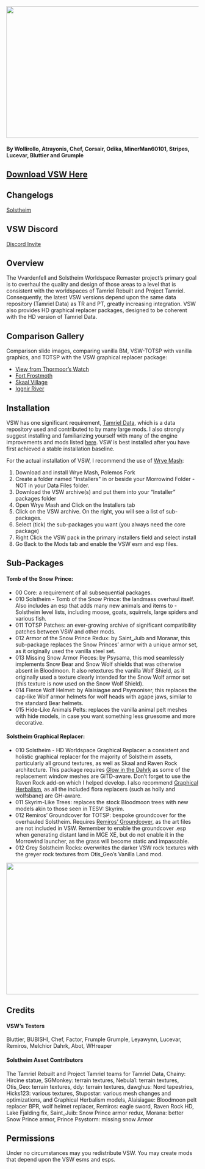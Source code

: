 
<img src="https://i.imgur.com/pr9Tk8Q.jpgf" width="550" height="344">

#### By Wollirollo, Atrayonis, Chef, Corsair, Odika, MinerMan60101, Stripes,  Lucevar, Bluttier and Grumple

## [Download VSW Here](https://github.com/EllisNZ/VSW-Remaster/releases)


## Changelogs 
[Solstheim](https://ellisnz.github.io/VSW-Remaster/CHANGELOG)

## VSW Discord
[Discord Invite](https://discord.gg/xZP5JjU)


## Overview
The Vvardenfell and Solstheim Worldspace Remaster project’s primary goal is to overhaul the quality and design of those areas to a level that is consistent with the worldspaces of Tamriel Rebuilt and Project Tamriel. Consequently, the latest VSW versions depend upon the same data repository (Tamriel Data) as TR and PT, greatly increasing integration. VSW also provides HD graphical replacer packages, designed to be coherent with the HD version of Tamriel Data.


## Comparison Gallery
Comparison slide images, comparing vanilla BM, VSW-TOTSP with vanilla graphics, and TOTSP with the VSW graphical replacer package:
- [View from Thormoor’s Watch](https://imgsli.com/MTE5MDc/0/2)
- [Fort Frostmoth](https://imgsli.com/MTE5MDg/0/2)
- [Skaal Village](https://imgsli.com/MTE5MDk/0/2)
- [Iggnir River](https://imgsli.com/MTE5MTU/0/2)


## Installation
VSW has one significant requirement, [Tamriel Data](https://www.nexusmods.com/morrowind/mods/44537), which is a data repository used and contributed to by many large mods. I also strongly suggest installing and familiarizing yourself with many of the engine improvements and mods listed [here](https://www.tamriel-rebuilt.org/recommended-mods). VSW is best installed after you have first achieved a stable installation baseline. 

For the actual installation of VSW, I recommend the use of [Wrye Mash](https://www.nexusmods.com/morrowind/mods/45439):
1. Download and install Wrye Mash, Polemos Fork
2. Create a folder named "Installers" in or beside your Morrowind Folder - NOT in your Data Files folder.
3. Download the VSW archive(s) and put them into your “Installer” packages folder
4. Open Wrye Mash and Click on the Installers tab
5. Click on the VSW archive. On the right, you will see a list of sub-packages. 
6. Select (tick) the sub-packages you want (you always need the core package)
7. Right Click the VSW pack in the primary installers field and select install
8. Go Back to the Mods tab and enable the VSW esm and esp files.


## Sub-Packages

#### Tomb of the Snow Prince:
- 00 Core: a requirement of all subsequential packages.
- 010 Solstheim - Tomb of the Snow Prince: the landmass overhaul itself. Also includes an esp that adds many new animals and items to - Solstheim level lists, including moose, goats, squirrels, large spiders and various fish.
- 011 TOTSP Patches: an ever-growing archive of significant compatibility patches between VSW and other mods.
- 012 Armor of the Snow Prince Redux: by Saint_Juib and Moranar, this sub-package replaces the Snow Princes’ armor with a unique armor set, as it originally used the vanilla steel set.
- 013 Missing Snow Armor Pieces: by Psysama, this mod seamlessly implements Snow Bear and Snow Wolf shields that was otherwise absent in Bloodmoon. It also retextures the vanilla Wolf Shield, as it originally used a texture clearly intended for the Snow Wolf armor set (this texture is now used on the Snow Wolf Shield).
- 014 Fierce Wolf Helmet: by Alaisiagae and Psymoniser, this replaces the cap-like Wolf armor helmets for wolf heads with agape jaws, similar to the standard Bear helmets.
- 015 Hide-Like Animals Pelts: replaces the vanilla animal pelt meshes with hide models, in case you want something less gruesome and more decorative. 

#### Solstheim Graphical Replacer:
- 010 Solstheim - HD Worldspace Graphical Replacer: a consistent and holistic graphical replacer for the majority of Solstheim assets, particularly all ground textures, as well as Skaal and Raven Rock architecture. This package requires [Glow in the Dahrk](https://www.nexusmods.com/morrowind/mods/45886) as some of the replacement window meshes are GiTD-aware. Don’t forget to use the Raven Rock add-on which I helped develop. I also recommend [Graphical Herbalism](https://www.nexusmods.com/morrowind/mods/46599), as all the included flora replacers (such as holly and wolfsbane) are GH-aware.
- 011 Skyrim-Like Trees: replaces the stock Bloodmoon trees with new models akin to those seen in TESV: Skyrim.
- 012 Remiros’ Groundcover for TOTSP: bespoke groundcover for the overhauled Solstheim. Requires [Remiros’ Groundcover](https://www.nexusmods.com/morrowind/mods/46733), as the art files are not included in VSW. Remember to enable the groundcover .esp when generating distant land in MGE XE, but do not enable it in the Morrowind launcher, as the grass will become static and impassable.
- 012 Grey Solstheim Rocks: overwrites the darker VSW rock textures with the greyer rock textures from Otis_Geo’s Vanilla Land mod.

<img src="https://i.imgur.com/hD8prw4.jpg" width="550" height="344">


## Credits

#### VSW’s Testers
Bluttier, BUBISHI, Chef, Factor, Frumple Grumple, Leyawynn, Lucevar, Remiros, Melchior Dahrk, Abot, WHreaper

#### Solstheim Asset Contributors
The Tamriel Rebuilt and Project Tamriel teams for Tamriel Data, Chainy: Hircine statue, SGMonkey: terrain textures, Nebula1: terrain textures, Otis_Geo: terrain textures, ddy: terrain textures, dawghus: Nord tapestries, Hicks123: various textures, Stupostar: various mesh changes and optimizations, and Graphical Herbalism models, Alaisiagae: Bloodmoon pelt replacer BPR, wolf helmet replacer, Remiros: eagle sword, Raven Rock HD, Lake Fjalding fix, Saint_Juib: Snow Prince armor redux, Morana: better Snow Prince armor, Prince Psystorm: missing snow Armor


## Permissions
Under no circumstances may you redistribute VSW. You may create mods that depend upon the VSW esms and esps. 

